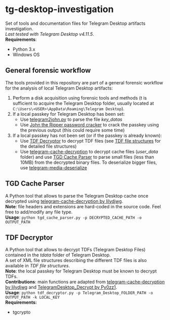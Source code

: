 # tg-desktop-investigation
Set of tools and documentation files for Telegram Desktop artifacts investigation.  
_Last tested with Telegram Desktop v4.11.5_.  
**Requirements**:
* Python 3.x
* Windows OS


## General forensic workflow
The tools provided in this repository are part of a general forensic workflow for the analysis of local Telegram Desktop artifacts:
1. Perform a disk acquisition using forensic tools and methods (t is sufficient to acquire the Telegram Desktop folder, usually located at `C:\Users\<USER>\AppData\Roaming\Telegram Desktop`).
2. If a local passkey for Telegram Desktop has been set:
   * Use [telegram2john.py](https://github.com/openwall/john/blob/bleeding-jumbo/run/telegram2john.py) to parse the file _key_datas_
   * Use [John the Ripper password cracker](https://www.openwall.com/john/) to crack the passkey using the previous output (this could require some time)
3. If a local passkey has not been set (or if the passkey is already known):
   * Use [TDF Decryptor](./TDF%20Decryptor/tdf_decryptor.py) to decrypt TDF files (see [TDF file structures](./TDF%20Decryptor/TDF%20file%20structures) for the detailed file structures)
   * Use [telegram-cache-decryption](https://github.com/lilydjwg/telegram-cache-decryption) to decrypt cache files (_user_data_ folder) and use [TGD Cache Parser](./TGD%20Cache%20Parser/tgd_cache_parser.py) to parse small files (less than 10MB) from the decrypted binary files. To deserialize bigger files, use [telegram-media-deserialize](https://github.com/AppleSheeple/telegram-media-deserialize)

## TGD Cache Parser
A Python tool that allows to parse the Telegram Desktop cache once decrypted using [telegram-cache-decryption by lilydjwg](https://github.com/lilydjwg/telegram-cache-decryption).  
**Note**: file headers and extensions are hard-coded in the source code. Feel free to add/modify any file type.  
**Usage**: `python tgd_cache_parser.py -p DECRYPTED_CACHE_PATH -o OUTPUT_PATH`


## TDF Decryptor
A Python tool that allows to decrypt TDFs (Telegram Desktop Files) contained in the _tdata_ folder of Telegram Desktop.  
A set of XML file structures describing the different TDF files is also available in _TDF file structures_.  
**Note**: the local passkey for Telegram Desktop must be known to decrypt TDFs.  
**Contributions**: main functions are adapted from [telegram-cache-decryption by lilydjwg](https://github.com/lilydjwg/telegram-cache-decryption) and [TelegramDesktop_Decrypt by Py0zz1](https://github.com/Py0zz1/TelegramDesktop_Decrypt).  
**Usage**: `python tdf_decryptor.py -p Telegram_Desktop_FOLDER_PATH -o OUTPUT_PATH -k LOCAL_KEY`  
**Requirements:** 
+ tgcrypto
